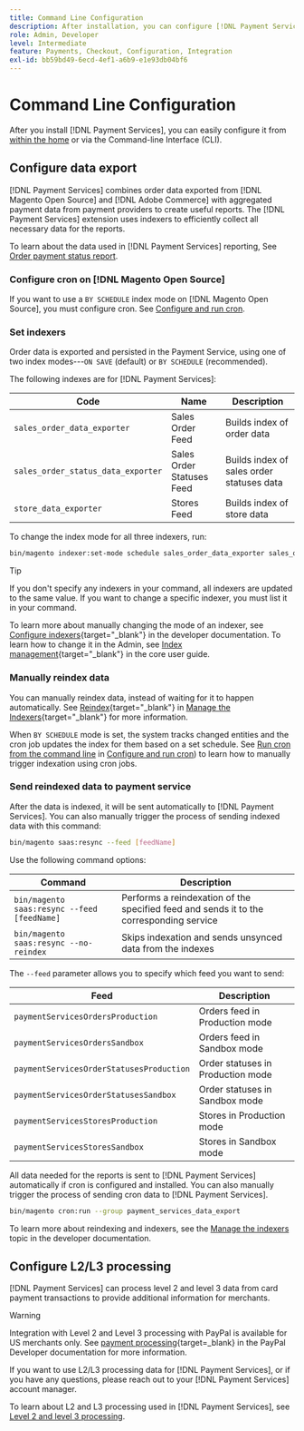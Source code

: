 ```yaml
---
title: Command Line Configuration
description: After installation, you can configure [!DNL Payment Services] using the Command-line Interface (CLI).
role: Admin, Developer
level: Intermediate
feature: Payments, Checkout, Configuration, Integration
exl-id: bb59bd49-6ecd-4ef1-a6b9-e1e93db04bf6
---
```

# Command Line Configuration

After you install [!DNL Payment Services], you can easily configure it from [within the home](payments-home.md) or via the Command-line Interface (CLI).

## Configure data export

[!DNL Payment Services] combines order data exported from [!DNL Magento Open Source] and [!DNL Adobe Commerce] with aggregated payment data from payment providers to create useful reports. The [!DNL Payment Services] extension uses indexers to efficiently collect all necessary data for the reports.

To learn about the data used in [!DNL Payment Services] reporting, See [Order payment status report](order-payment-status.md#data-used-in-the-report).

### Configure cron on [!DNL Magento Open Source]

If you want to use a `BY SCHEDULE` index mode on [!DNL Magento Open Source], you must configure cron. See [Configure and run cron](https://experienceleague.adobe.com/en/docs/commerce-operations/configuration-guide/cli/configure-cron-jobs).

### Set indexers

Order data is exported and persisted in the Payment Service, using one of two index modes---`ON SAVE` (default) or `BY SCHEDULE` (recommended).

The following indexes are for [!DNL Payment Services]:

|   Code    |   Name    |   Description    |
|    ---    |  ---  |  ---  |
|   `sales_order_data_exporter`    |   Sales Order Feed   |   Builds index of order data  |
|   `sales_order_status_data_exporter`    |   Sales Order Statuses Feed    |    Builds index of sales order statuses data   |
|   `store_data_exporter`    |   Stores Feed    |   Builds index of store data   |

To change the index mode for all three indexers, run:

``` bash
bin/magento indexer:set-mode schedule sales_order_data_exporter sales_order_status_data_exporter store_data_exporter
```

>[!TIP]
>
>If you don't specify any indexers in your command, all indexers are updated to the same value. If you want to change a specific indexer, you must list it in your command.

To learn more about manually changing the mode of an indexer, see [Configure indexers](https://experienceleague.adobe.com/en/docs/commerce-operations/configuration-guide/cli/manage-indexers#configure-indexers){target="_blank"} in the developer documentation. To learn how to change it in the Admin, see [Index management](https://experienceleague.adobe.com/en/docs/commerce-admin/systems/tools/index-management#change-the-index-mode){target="_blank"} in the core user guide.

### Manually reindex data

You can manually reindex data, instead of waiting for it to happen automatically. See [Reindex](https://experienceleague.adobe.com/en/docs/commerce-operations/configuration-guide/cli/manage-indexers#reindex){target="_blank"} in [Manage the Indexers](https://experienceleague.adobe.com/en/docs/commerce-operations/configuration-guide/cli/manage-indexers){target="_blank"} for more information.

When `BY SCHEDULE` mode is set, the system tracks changed entities and the cron job updates the index for them based on a set schedule. See [Run cron from the command line](https://experienceleague.adobe.com/en/docs/commerce-operations/configuration-guide/cli/configure-cron-jobs#config-cli-cron-group-run) in [Configure and run cron](https://experienceleague.adobe.com/en/docs/commerce-operations/configuration-guide/cli/configure-cron-jobs)) to learn how to manually trigger indexation using cron jobs.

### Send reindexed data to payment service

After the data is indexed, it will be sent automatically to [!DNL Payment Services]. You can also manually trigger the process of sending indexed data with this command:

``` bash
bin/magento saas:resync --feed [feedName]
```

Use the following command options:

|   Command    |   Description    |
|  ---  |  ---  |
|   `bin/magento saas:resync --feed [feedName]`    |   Performs a reindexation of the specified feed and sends it to the corresponding service   |
|   `bin/magento saas:resync --no-reindex`    |    Skips indexation and sends unsynced data from the indexes  |

The `--feed` parameter allows you to specify which feed you want to send:

|   Feed    |   Description    |
|  ---  |  ---  |
|    `paymentServicesOrdersProduction`   |   Orders feed in Production mode    |
|    `paymentServicesOrdersSandbox`    |   Orders feed in Sandbox mode    |
|    `paymentServicesOrderStatusesProduction`   |   Order statuses in Production mode    |
|    `paymentServicesOrderStatusesSandbox`   |   Order statuses in Sandbox mode    |
|    `paymentServicesStoresProduction`   |    Stores in Production mode   |
|    `paymentServicesStoresSandbox`  |   Stores in Sandbox mode    |

All data needed for the reports is sent to [!DNL Payment Services] automatically if cron is configured and installed. You can also manually trigger the process of sending cron data to [!DNL Payment Services].

``` bash
bin/magento cron:run --group payment_services_data_export
```

To learn more about reindexing and indexers, see the [Manage the indexers](https://experienceleague.adobe.com/en/docs/commerce-operations/configuration-guide/cli/manage-indexers) topic in the developer documentation.

## Configure L2/L3 processing

[!DNL Payment Services] can process level 2 and level 3 data from card payment transactions to provide additional information for merchants.

>[!WARNING]
>
> Integration with Level 2 and Level 3 processing with PayPal is available for US merchants only. See [payment processing](https://developer.paypal.com/docs/checkout/advanced/processing/){target=_blank} in the PayPal Developer documentation for more information.

If you want to use L2/L3 processing data for [!DNL Payment Services], or if you have any questions, please reach out to your [!DNL Payment Services] account manager.

To learn about L2 and L3 processing used in [!DNL Payment Services], see [Level 2 and level 3 processing](levels-card-payment-transactions.md).
